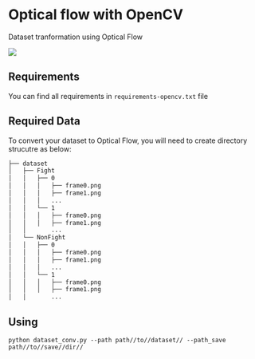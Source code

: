 # Optical flow with OpenCV
Dataset tranformation using Optical Flow

![](https://i.imgur.com/B5mFQol.png)
## Requirements
You can find all requirements in `requirements-opencv.txt` file

## Required Data
To convert your dataset to Optical Flow, you will need to create directory strucutre as below:

```bash
├── dataset
│   ├── Fight
│   │   ├── 0
│   │   │   ├── frame0.png
│   │   │   ├── frame1.png
│   │   │   ... 
│   │   └── 1
│   │   │   ├── frame0.png
│   │   │   ├── frame1.png
│   │       ... 
│   └── NonFight
│   │   ├── 0
│   │   │   ├── frame0.png
│   │   │   ├── frame1.png
│   │   │   ... 
│   │   └── 1
│   │   │   ├── frame0.png
│   │   │   ├── frame1.png
│   │       ... 
```

## Using
```
python dataset_conv.py --path path//to//dataset// --path_save path//to//save//dir//
```